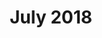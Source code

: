 ---
title: July 2018
showTitle: true
showOnHomepage: false
image: /img/drawings/portrait.jpg
materials: Colored Pencils
description:
---